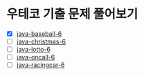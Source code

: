 # 우테코 기출 문제 풀어보기

- [x] [java-baseball-6](./java-baseball-6/)
- [ ] [java-christmas-6](./java-christmas-6/)
- [ ] [java-lotto-6](./java-lotto-6/)
- [ ] [java-oncall-6](./java-oncall-6/)
- [ ] [java-racingcar-6](./java-racingcar-6/)
